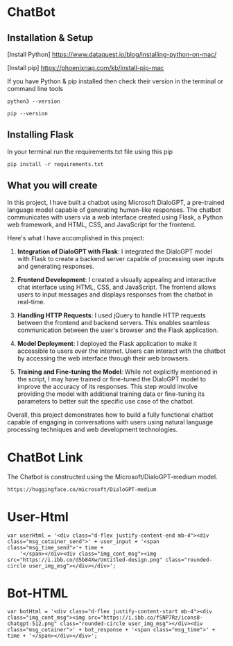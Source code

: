 # ChatBot

## Installation & Setup

[Install Python] https://www.dataquest.io/blog/installing-python-on-mac/

[Install pip] https://phoenixnap.com/kb/install-pip-mac

If you have Python & pip installed then check their version in the terminal or command line tools

```
python3 --version
```

```
pip --version
```

## Installing Flask

In your terminal run the requirements.txt file using this pip

```
pip install -r requirements.txt
```

## What you will create

In this project, I have built a chatbot using Microsoft DialoGPT, a pre-trained language model capable of generating human-like responses. The chatbot communicates with users via a web interface created using Flask, a Python web framework, and HTML, CSS, and JavaScript for the frontend.

Here's what I have accomplished in this project:

1. **Integration of DialoGPT with Flask**: I integrated the DialoGPT model with Flask to create a backend server capable of processing user inputs and generating responses.

2. **Frontend Development**: I created a visually appealing and interactive chat interface using HTML, CSS, and JavaScript. The frontend allows users to input messages and displays responses from the chatbot in real-time.

3. **Handling HTTP Requests**: I used jQuery to handle HTTP requests between the frontend and backend servers. This enables seamless communication between the user's browser and the Flask application.

4. **Model Deployment**: I deployed the Flask application to make it accessible to users over the internet. Users can interact with the chatbot by accessing the web interface through their web browsers.

5. **Training and Fine-tuning the Model**: While not explicitly mentioned in the script, I may have trained or fine-tuned the DialoGPT model to improve the accuracy of its responses. This step would involve providing the model with additional training data or fine-tuning its parameters to better suit the specific use case of the chatbot.

Overall, this project demonstrates how to build a fully functional chatbot capable of engaging in conversations with users using natural language processing techniques and web development technologies.

# ChatBot Link
The Chatbot is constructed using the Microsoft/DialoGPT-medium model.

```
https://huggingface.co/microsoft/DialoGPT-medium
```

# User-Html

```
var userHtml = '<div class="d-flex justify-content-end mb-4"><div class="msg_cotainer_send">' + user_input + '<span class="msg_time_send">'+ time + 
    '</span></div><div class="img_cont_msg"><img src="https://i.ibb.co/d5b84Xw/Untitled-design.png" class="rounded-circle user_img_msg"></div></div>';
```

# Bot-HTML

```
var botHtml = '<div class="d-flex justify-content-start mb-4"><div class="img_cont_msg"><img src="https://i.ibb.co/fSNP7Rz/icons8-chatgpt-512.png" class="rounded-circle user_img_msg"></div><div class="msg_cotainer">' + bot_response + '<span class="msg_time">' + time + '</span></div></div>';
```
